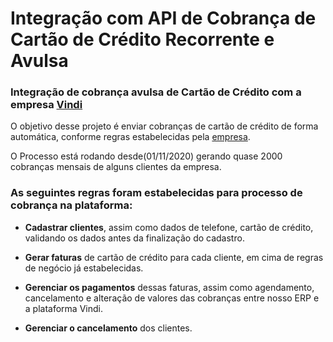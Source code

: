# Integração com API de Cobrança de Cartão de Crédito Recorrente e Avulsa

### Integração de cobrança avulsa de Cartão de Crédito com a empresa [Vindi](https://vindi.com.br/)

O objetivo desse projeto é enviar cobranças de cartão de crédito de forma automática,
conforme regras estabelecidas pela [empresa](www.familiaprever.com.br).

O Processo está rodando desde(01/11/2020) gerando quase 2000 cobranças mensais de alguns clientes da empresa. 
  
### As seguintes regras foram estabelecidas para processo de cobrança na plataforma:

  * **Cadastrar clientes**, assim como dados de telefone, cartão de crédito, validando os dados antes da finalização do cadastro.
  
  * **Gerar faturas** de cartão de crédito para cada cliente, em cima de regras de negócio já   estabelecidas.
  * **Gerenciar os pagamentos** dessas faturas, assim como agendamento, cancelamento e alteração de  valores das cobranças entre nosso ERP e a plataforma Vindi.
  * **Gerenciar o cancelamento** dos clientes.

